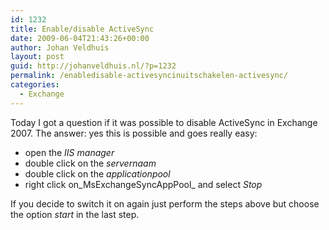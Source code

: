 ```yaml
---
id: 1232
title: Enable/disable ActiveSync
date: 2009-06-04T21:43:26+00:00
author: Johan Veldhuis
layout: post
guid: http://johanveldhuis.nl/?p=1232
permalink: /enabledisable-activesyncinuitschakelen-activesync/
categories:
  - Exchange
---
```

Today I got a question if it was possible to disable ActiveSync in Exchange 2007. The answer: yes this is possible and goes really easy:

  * open the _IIS manager_
  * double click on the _servernaam_
  * double click on the _applicationpool_
  * right click on_MsExchangeSyncAppPool_ and select _Stop_

If you decide to switch it on again just perform the steps above but choose the option _start_ in the last step.